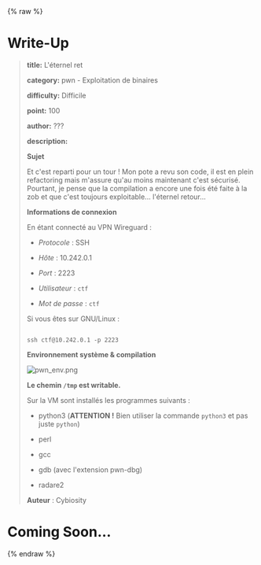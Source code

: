 
{% raw %}
# Write-Up
> **title:** L'éternel ret
>
> **category:** pwn - Exploitation de binaires
>
> **difficulty:** Difficile
>
> **point:** 100
>
> **author:** ???
>
> **description:**
>
> **Sujet**
>
> Et c'est reparti pour un tour ! Mon pote a revu son code, il est en plein refactoring mais m'assure qu'au moins maintenant c'est sécurisé. Pourtant, je pense que la  compilation a encore une fois été faite à la zob et que c'est toujours exploitable... l'éternel retour...
>
> **Informations de connexion**
>
> En étant connecté au VPN Wireguard :
>
> * *Protocole* : SSH
>
> * *Hôte* : 10.242.0.1
>
> * *Port* : 2223
>
> * *Utilisateur* : `ctf`
>
> * *Mot de passe* : `ctf`
>
> Si vous êtes sur GNU/Linux :
>
> ```
>
> ssh ctf@10.242.0.1 -p 2223
>
> ```
>
> **Environnement système & compilation**
>
> ![pwn_env.png](/files/6402afae5f6cba22ce5d04e413836092/pwn_env.png)
>
> **Le chemin `/tmp` est writable.** 
>
> Sur la VM sont installés les programmes suivants :
>
> *  python3 (**ATTENTION !** Bien utiliser la commande `python3` et pas juste `python`)
>
> *  perl
>
> *  gcc
>
> *  gdb (avec l'extension pwn-dbg)
>
> *  radare2
>
> **Auteur** : Cybiosity


# Coming Soon...

{% endraw %}
